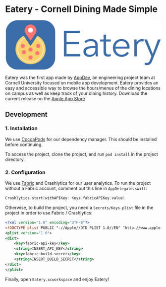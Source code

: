 [//]: # (https://github.com/cuappdev/assets/tree/master/eatery)

# Eatery - Cornell Dining Made Simple

<p align="center"><img src=https://raw.githubusercontent.com/cuappdev/assets/master/eatery/Eatery-Long-Logo.png width=500 /></p>

Eatery was the first app made by [AppDev](http://cornellappdev.com/), an engineering project team at Cornell University focused on mobile app development. Eatery provides an easy and accessible way to browse the hours/menus of the dining locations on campus as well as keep track of your dining history. Download the current release on the [Apple App Store](https://itunes.apple.com/us/app/id1089672962)

## Development

### 1. Installation
We use [CocoaPods](http://cocoapods.org) for our dependency manager. This should be installed before continuing.

To access the project, clone the project, and run `pod install` in the project directory.

### 2. Configuration
We use [Fabric](https://fabric.io) and Crashlytics for our user analytics. To run the project without a Fabric account, comment out this line in `AppDelegate.swift`:
```swift
Crashlytics.start(withAPIKey: Keys.fabricAPIKey.value)
```

Otherwise, to build the project, you need a `Secrets/Keys.plist` file in the project in order to use Fabric / Crashlytics:
```xml
<?xml version="1.0" encoding="UTF-8"?>
<!DOCTYPE plist PUBLIC "-//Apple//DTD PLIST 1.0//EN" "http://www.apple.com/DTDs/PropertyList-1.0.dtd">
<plist version="1.0">
<dict>
	<key>fabric-api-key</key>
	<string>INSERT_API_KEY</string>
	<key>fabric-build-secret</key>
	<string>INSERT_BUILD_SECRET</string>
</dict>
</plist>

```

Finally, open `Eatery.xcworkspace` and enjoy Eatery!
